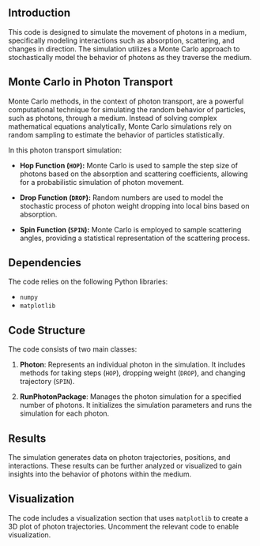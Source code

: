 ## Introduction

This code is designed to simulate the movement of photons in a medium, specifically modeling interactions such as absorption, scattering, and changes in direction. The simulation utilizes a Monte Carlo approach to stochastically model the behavior of photons as they traverse the medium.

## Monte Carlo in Photon Transport

Monte Carlo methods, in the context of photon transport, are a powerful computational technique for simulating the random behavior of particles, such as photons, through a medium. Instead of solving complex mathematical equations analytically, Monte Carlo simulations rely on random sampling to estimate the behavior of particles statistically.

In this photon transport simulation:
- **Hop Function (`HOP`):** Monte Carlo is used to sample the step size of photons based on the absorption and scattering coefficients, allowing for a probabilistic simulation of photon movement.
  
- **Drop Function (`DROP`):** Random numbers are used to model the stochastic process of photon weight dropping into local bins based on absorption.
  
- **Spin Function (`SPIN`):** Monte Carlo is employed to sample scattering angles, providing a statistical representation of the scattering process.

## Dependencies

The code relies on the following Python libraries:
- `numpy`
- `matplotlib`


## Code Structure

The code consists of two main classes:

1. **Photon**: Represents an individual photon in the simulation. It includes methods for taking steps (`HOP`), dropping weight (`DROP`), and changing trajectory (`SPIN`).

2. **RunPhotonPackage**: Manages the photon simulation for a specified number of photons. It initializes the simulation parameters and runs the simulation for each photon.

## Results

The simulation generates data on photon trajectories, positions, and interactions. These results can be further analyzed or visualized to gain insights into the behavior of photons within the medium.

## Visualization

The code includes a visualization section that uses `matplotlib` to create a 3D plot of photon trajectories. Uncomment the relevant code to enable visualization.
